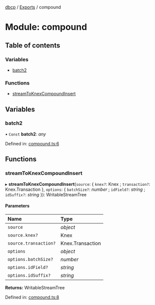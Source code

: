 [dbcp](../README.md) / [Exports](../modules.md) / compound

# Module: compound

## Table of contents

### Variables

- [batch2](compound.md#batch2)

### Functions

- [streamToKnexCompoundInsert](compound.md#streamtoknexcompoundinsert)

## Variables

### batch2

• `Const` **batch2**: *any*

Defined in: [compound.ts:6](https://github.com/wholebuzz/dbcp/blob/master/src/compound.ts#L6)

## Functions

### streamToKnexCompoundInsert

▸ **streamToKnexCompoundInsert**(`source`: { `knex?`: Knex ; `transaction?`: Knex.Transaction  }, `options`: { `batchSize?`: *number* ; `idField?`: *string* ; `idSuffix?`: *string*  }): WritableStreamTree

#### Parameters

| Name | Type |
| :------ | :------ |
| `source` | *object* |
| `source.knex?` | Knex |
| `source.transaction?` | Knex.Transaction |
| `options` | *object* |
| `options.batchSize?` | *number* |
| `options.idField?` | *string* |
| `options.idSuffix?` | *string* |

**Returns:** WritableStreamTree

Defined in: [compound.ts:8](https://github.com/wholebuzz/dbcp/blob/master/src/compound.ts#L8)

